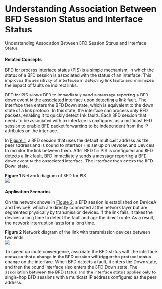 Understanding Association Between BFD Session Status and Interface Status
=========================================================================

Understanding Association Between BFD Session Status and Interface Status

#### Related Concepts

BFD for process interface status (PIS) is a simple mechanism, in which the status of a BFD session is associated with the status of an interface. This improves the sensitivity of interfaces in detecting link faults and minimizes the impact of faults on indirect links.

BFD for PIS allows BFD to immediately send a message reporting a BFD down event to the associated interface upon detecting a link fault. The interface then enters the BFD Down state, which is equivalent to the down state of a link protocol. In this state, the interface can process only BFD packets, enabling it to quickly detect link faults. Each BFD session that needs to be associated with an interface is configured as a multicast BFD session to enable BFD packet forwarding to be independent from the IP attributes on the interface.

In [Figure 1](#EN-US_CONCEPT_0000001176741809__fig1149154118296), a BFD session that uses the default multicast address as the peer address and is bound to interface 1 is set up on DeviceA and DeviceB to monitor the link between them. After BFD for PIS is configured and BFD detects a link fault, BFD immediately sends a message reporting a BFD down event to the associated interface. The interface then enters the BFD Down state.

**Figure 1** Network diagram of BFD for PIS  
![](figure/en-us_image_0000001130622390.png)

#### Application Scenarios

On the network shown in [Figure 2](#EN-US_CONCEPT_0000001176741809__fig74979313249), a BFD session is established on DeviceA and DeviceB, which are directly connected at the network layer but are segmented physically by transmission devices. If the link fails, it takes the devices a long time to detect the fault and age the direct route. As a result, the network interruption lasts for a long time.

**Figure 2** Network diagram of the link with transmission devices between two ends  
![](figure/en-us_image_0000001130622388.png)

To speed up route convergence, associate the BFD status with the interface status so that a change in the BFD session will trigger the protocol status change on the interface. When BFD detects a fault, it enters the Down state, and then the bound interface also enters the BFD Down state. The association between the BFD status and the interface status applies only to single-hop BFD sessions with a multicast IP address configured as the peer address.